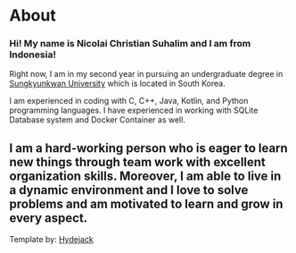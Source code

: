# About
### Hi! My name is Nicolai Christian Suhalim and I am from Indonesia!

Right now, I am in my second year in pursuing an undergraduate degree 
in [Sungkyunkwan University] which is located in South Korea.

I am experienced in coding with C, C++, Java, Kotlin, 
and Python programming languages. I have experienced in working with 
SQLite Database system and Docker Container as well.

I am a hard-working person who is eager to learn new things through 
team work with excellent organization skills. 
Moreover, I am able to live in a dynamic environment 
and I love to solve problems and am motivated to learn and grow in every aspect.
---

Template by: [Hydejack]

[Sungkyunkwan University]: https://www.skku.edu/eng/index.do
[Hydejack]: https://github.com/hydecorp/hydejack-starter-kit
